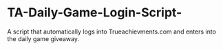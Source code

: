 # TA-Daily-Game-Login-Script-
A script that automatically logs into Trueachievments.com and enters into the daily game giveaway.
